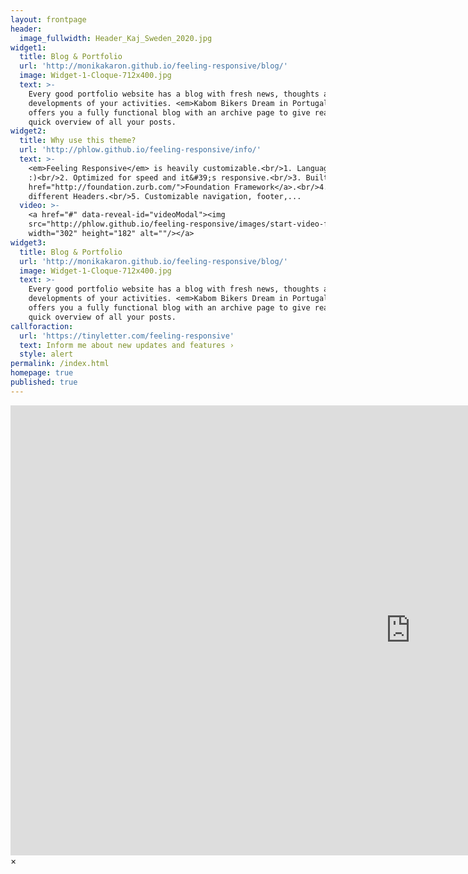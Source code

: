 ```yaml
---
layout: frontpage
header:
  image_fullwidth: Header_Kaj_Sweden_2020.jpg
widget1:
  title: Blog & Portfolio
  url: 'http://monikakaron.github.io/feeling-responsive/blog/'
  image: Widget-1-Cloque-712x400.jpg
  text: >-
    Every good portfolio website has a blog with fresh news, thoughts and
    developments of your activities. <em>Kabom Bikers Dream in Portugal</em>
    offers you a fully functional blog with an archive page to give readers a
    quick overview of all your posts.
widget2:
  title: Why use this theme?
  url: 'http://phlow.github.io/feeling-responsive/info/'
  text: >-
    <em>Feeling Responsive</em> is heavily customizable.<br/>1. Language-Support
    :)<br/>2. Optimized for speed and it&#39;s responsive.<br/>3. Built on <a
    href="http://foundation.zurb.com/">Foundation Framework</a>.<br/>4. Seven
    different Headers.<br/>5. Customizable navigation, footer,...
  video: >-
    <a href="#" data-reveal-id="videoModal"><img
    src="http://phlow.github.io/feeling-responsive/images/start-video-feeling-responsive-302x182.jpg"
    width="302" height="182" alt=""/></a>
widget3:
  title: Blog & Portfolio
  url: 'http://monikakaron.github.io/feeling-responsive/blog/'
  image: Widget-1-Cloque-712x400.jpg
  text: >-
    Every good portfolio website has a blog with fresh news, thoughts and
    developments of your activities. <em>Kabom Bikers Dream in Portugal</em>
    offers you a fully functional blog with an archive page to give readers a
    quick overview of all your posts.
callforaction:
  url: 'https://tinyletter.com/feeling-responsive'
  text: Inform me about new updates and features ›
  style: alert
permalink: /index.html
homepage: true
published: true
---
```


<div id="videoModal" class="reveal-modal large" data-reveal="">
  <div class="flex-video widescreen vimeo" style="display: block;">
    <iframe width="1280" height="720" src="https://www.youtube.com/embed/3b5zCFSmVvU" frameborder="0" allowfullscreen></iframe>
  </div>
  <a class="close-reveal-modal">&#215;</a>
</div>
